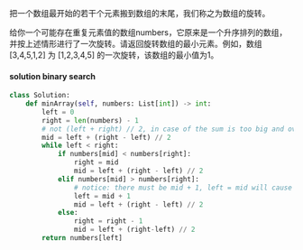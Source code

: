 把一个数组最开始的若干个元素搬到数组的末尾，我们称之为数组的旋转。

给你一个可能存在重复元素值的数组numbers，它原来是一个升序排列的数组，并按上述情形进行了一次旋转。请返回旋转数组的最小元素。例如，数组[3,4,5,1,2] 为 [1,2,3,4,5] 的一次旋转，该数组的最小值为1。

#### solution binary search

```python
class Solution:
    def minArray(self, numbers: List[int]) -> int:
        left = 0
        right = len(numbers) - 1 
        # not (left + right) // 2, in case of the sum is too big and overflow
        mid = left + (right - left) // 2
        while left < right:
            if numbers[mid] < numbers[right]:
                right = mid
                mid = left + (right - left) // 2
            elif numbers[mid] > numbers[right]:
                # notice: there must be mid + 1, left = mid will cause endless loop
                left = mid + 1
                mid = left + (right - left) // 2
            else:
                right = right - 1
                mid = left + (right-left) // 2
        return numbers[left]
```

